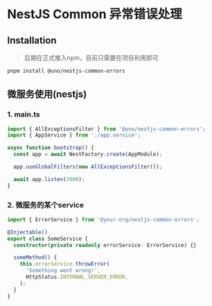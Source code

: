 # NestJS Common 异常错误处理

## Installation

> 后期在正式推入npm，目前只需要在项目利用即可

```bash
pnpm install @uno/nestjs-common-errors
```

## 微服务使用(nestjs)

### 1. main.ts

```ts
import { AllExceptionsFilter } from '@uno/nestjs-common-errors';
import { AppService } from './app.service';

async function bootstrap() {
  const app = await NestFactory.create(AppModule);

  app.useGlobalFilters(new AllExceptionsFilter());

  await app.listen(3000);
}
```

### 2. 微服务的某个service

```ts
import { ErrorService } from '@your-org/nestjs-common-errors';

@Injectable()
export class SomeService {
  constructor(private readonly errorService: ErrorService) {}

  someMethod() {
    this.errorService.throwError(
      'Something went wrong!',
      HttpStatus.INTERNAL_SERVER_ERROR,
    );
  }
}
```
